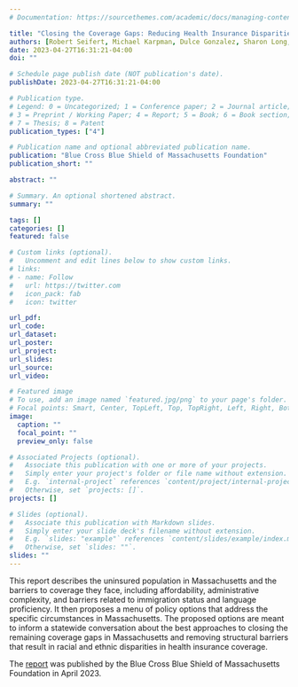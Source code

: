 ```yaml
---
# Documentation: https://sourcethemes.com/academic/docs/managing-content/

title: "Closing the Coverage Gaps: Reducing Health Insurance Disparities in Massachusetts"
authors: [Robert Seifert, Michael Karpman, Dulce Gonzalez, Sharon Long, Andrew Green, Clare Wang Pan, Kristy Helscel, Benjamin Moriarty, and Rebecca Elliott]
date: 2023-04-27T16:31:21-04:00
doi: ""

# Schedule page publish date (NOT publication's date).
publishDate: 2023-04-27T16:31:21-04:00

# Publication type.
# Legend: 0 = Uncategorized; 1 = Conference paper; 2 = Journal article;
# 3 = Preprint / Working Paper; 4 = Report; 5 = Book; 6 = Book section;
# 7 = Thesis; 8 = Patent
publication_types: ["4"]

# Publication name and optional abbreviated publication name.
publication: "Blue Cross Blue Shield of Massachusetts Foundation"
publication_short: ""

abstract: ""

# Summary. An optional shortened abstract.
summary: ""

tags: []
categories: []
featured: false

# Custom links (optional).
#   Uncomment and edit lines below to show custom links.
# links:
# - name: Follow
#   url: https://twitter.com
#   icon_pack: fab
#   icon: twitter

url_pdf:
url_code:
url_dataset:
url_poster:
url_project:
url_slides:
url_source:
url_video:

# Featured image
# To use, add an image named `featured.jpg/png` to your page's folder. 
# Focal points: Smart, Center, TopLeft, Top, TopRight, Left, Right, BottomLeft, Bottom, BottomRight.
image:
  caption: ""
  focal_point: ""
  preview_only: false

# Associated Projects (optional).
#   Associate this publication with one or more of your projects.
#   Simply enter your project's folder or file name without extension.
#   E.g. `internal-project` references `content/project/internal-project/index.md`.
#   Otherwise, set `projects: []`.
projects: []

# Slides (optional).
#   Associate this publication with Markdown slides.
#   Simply enter your slide deck's filename without extension.
#   E.g. `slides: "example"` references `content/slides/example/index.md`.
#   Otherwise, set `slides: ""`.
slides: ""
---
```

This report describes the uninsured population in Massachusetts and the barriers to coverage they face, including affordability, administrative complexity, and barriers related to immigration status and language proficiency. It then proposes a menu of policy options that address the specific circumstances in Massachusetts. The proposed options are meant to inform a statewide conversation about the best approaches to closing the remaining coverage gaps in Massachusetts and removing structural barriers that result in racial and ethnic disparities in health insurance coverage.

The [report](https://www.bluecrossmafoundation.org/publication/closing-coverage-gaps-reducing-health-insurance-disparities-massachusetts) was published by the Blue Cross Blue Shield of Massachusetts Foundation in April 2023.
